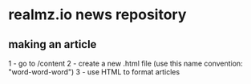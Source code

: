 # realmz.io news repository

## making an article
1 - go to /content
2 - create a new .html file (use this name convention: "word-word-word")
3 - use HTML to format articles 
